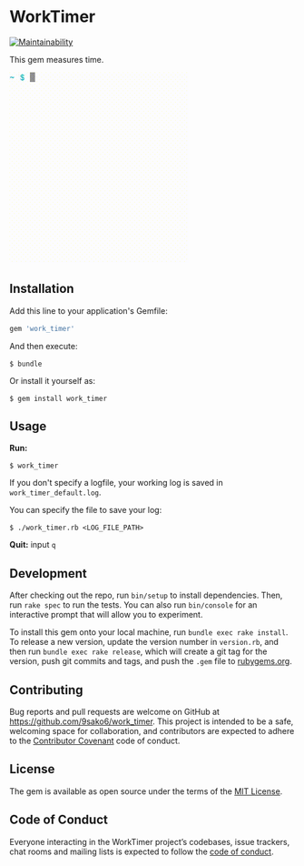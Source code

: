 # WorkTimer

[![Maintainability](https://api.codeclimate.com/v1/badges/c1aa0d29cfb926decd44/maintainability)](https://codeclimate.com/github/9sako6/work_timer/maintainability)


This gem measures time.

![demo](demo.gif)

## Installation

Add this line to your application's Gemfile:

```ruby
gem 'work_timer'
```

And then execute:

    $ bundle

Or install it yourself as:

    $ gem install work_timer

## Usage
**Run:**

```
$ work_timer
```
If you don't specify a logfile, your working log is saved in ```work_timer_default.log```.

You can specify the file to save your log:
```
$ ./work_timer.rb <LOG_FILE_PATH>
```


**Quit:**
input ```q```

## Development

After checking out the repo, run `bin/setup` to install dependencies. Then, run `rake spec` to run the tests. You can also run `bin/console` for an interactive prompt that will allow you to experiment.

To install this gem onto your local machine, run `bundle exec rake install`. To release a new version, update the version number in `version.rb`, and then run `bundle exec rake release`, which will create a git tag for the version, push git commits and tags, and push the `.gem` file to [rubygems.org](https://rubygems.org).

## Contributing

Bug reports and pull requests are welcome on GitHub at https://github.com/9sako6/work_timer. This project is intended to be a safe, welcoming space for collaboration, and contributors are expected to adhere to the [Contributor Covenant](http://contributor-covenant.org) code of conduct.

## License

The gem is available as open source under the terms of the [MIT License](https://opensource.org/licenses/MIT).

## Code of Conduct

Everyone interacting in the WorkTimer project’s codebases, issue trackers, chat rooms and mailing lists is expected to follow the [code of conduct](https://github.com/9sako6/work_timer/blob/master/CODE_OF_CONDUCT.md).
